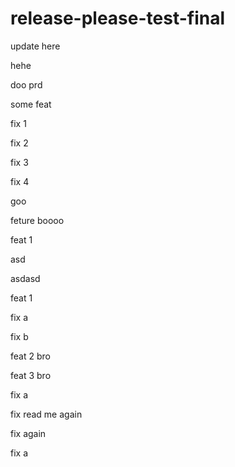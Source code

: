 # release-please-test-final

update here

hehe

doo prd

some feat

fix 1

fix 2

fix 3

fix 4

goo


feture boooo


feat 1


asd



asdasd 

feat 1

fix a

fix b

feat 2 bro

feat 3 bro

fix a 

fix read me again

fix again

fix a
